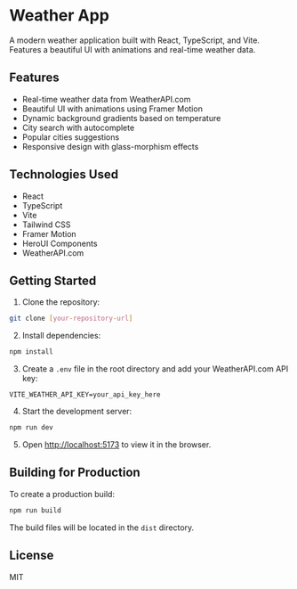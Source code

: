 # Weather App

A modern weather application built with React, TypeScript, and Vite. Features a beautiful UI with animations and real-time weather data.

## Features

- Real-time weather data from WeatherAPI.com
- Beautiful UI with animations using Framer Motion
- Dynamic background gradients based on temperature
- City search with autocomplete
- Popular cities suggestions
- Responsive design with glass-morphism effects

## Technologies Used

- React
- TypeScript
- Vite
- Tailwind CSS
- Framer Motion
- HeroUI Components
- WeatherAPI.com

## Getting Started

1. Clone the repository:
```bash
git clone [your-repository-url]
```

2. Install dependencies:
```bash
npm install
```

3. Create a `.env` file in the root directory and add your WeatherAPI.com API key:
```env
VITE_WEATHER_API_KEY=your_api_key_here
```

4. Start the development server:
```bash
npm run dev
```

5. Open [http://localhost:5173](http://localhost:5173) to view it in the browser.

## Building for Production

To create a production build:

```bash
npm run build
```

The build files will be located in the `dist` directory.

## License

MIT
